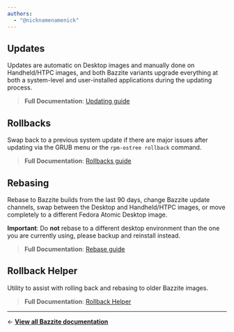 ```yaml
---
authors:
  - "@nicknamenamenick"
---
```


<!-- ANCHOR: METADATA -->
<!--{"url_discourse": "https://universal-blue.discourse.group/docs?topic=36", "fetched_at": "2024-09-03 16:43:15.473615+00:00"}-->
<!-- ANCHOR_END: METADATA -->

## Updates

Updates are automatic on Desktop images and manually done on Handheld/HTPC images, and both Bazzite variants upgrade everything at both a system-level and user-installed applications during the updating process.

> **Full Documentation**:
> [Updating guide](./updating_guide.md)

## Rollbacks

Swap back to a previous system update if there are major issues after updating via the GRUB menu or the `rpm-ostree rollback` command.

> **Full Documentation**:
> [Rollbacks guide](./rolling_back_system_updates.md)

## Rebasing

Rebase to Bazzite builds from the last 90 days, change Bazzite update channels, swap between the Desktop and Handheld/HTPC images, or move completely to a different Fedora Atomic Desktop image.

**Important**: Do **not** rebase to a different desktop environment than the one you are currently using, please backup and reinstall instead.

> **Full Documentation**:
> [Rebase guide](./rebase_guide.md)

## Rollback Helper

Utility to assist with rolling back and rebasing to older Bazzite images.

> **Full Documentation**:
> [Rollback Helper](./bazzite_rollback_helper.md)

<hr>

← [**View all Bazzite documentation**](../../index.md)
